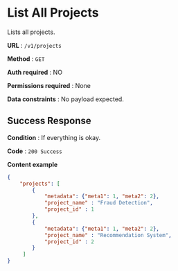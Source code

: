 # List All Projects
Lists all projects.

**URL** : `/v1/projects`

**Method** : `GET`

**Auth required** : NO

**Permissions required** : None

**Data constraints** : No payload expected.

## Success Response

**Condition** : If everything is okay.

**Code** : `200 Success`

**Content example**

```json
{
    "projects": [
	 	{
			"metadata": {"meta1": 1, "meta2": 2},
			"project_name" : "Fraud Detection",
			"project_id" : 1
		},
		{
			"metadata": {"meta1": 1, "meta2": 2},
			"project_name" : "Recommendation System",
			"project_id" : 2
		}
	 ]
}
```
